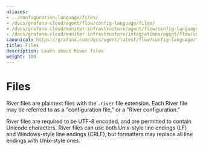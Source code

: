 ```yaml
---
aliases:
- ../configuration-language/files/
- /docs/grafana-cloud/agent/flow/config-language/files/
- /docs/grafana-cloud/monitor-infrastructure/agent/flow/config-language/files/
- /docs/grafana-cloud/monitor-infrastructure/integrations/agent/flow/config-language/files/
canonical: https://grafana.com/docs/agent/latest/flow/config-language/files/
title: Files
description: Learn about River files
weight: 100
---
```


# Files
River files are plaintext files with the `.river` file extension. Each River
file may be referred to as a "configuration file," or a "River configuration."

River files are required to be UTF-8 encoded, and are permitted to contain
Unicode characters. River files can use both Unix-style line endings (LF) and
Windows-style line endings (CRLF), but formatters may replace all line endings
with Unix-style ones.
